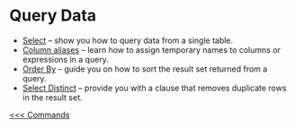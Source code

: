 # Query Data

- [Select](101-select/README.md) – show you how to query data from a single table.
- [Column aliases](102-column-alias.md) – learn how to assign temporary names to columns or expressions in a query.
- [Order By](103-order-by.md) – guide you on how to sort the result set returned from a query.
- [Select Distinct](104-distinct.md)  – provide you with a clause that removes duplicate rows in the result set.

[<<< Commands](../README.md)